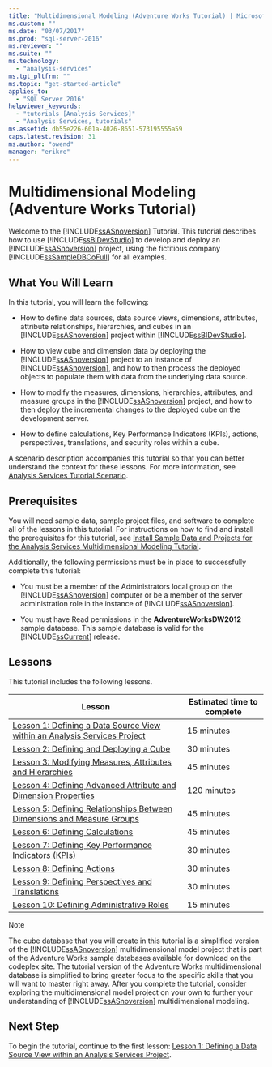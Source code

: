 ```yaml
---
title: "Multidimensional Modeling (Adventure Works Tutorial) | Microsoft Docs"
ms.custom: ""
ms.date: "03/07/2017"
ms.prod: "sql-server-2016"
ms.reviewer: ""
ms.suite: ""
ms.technology: 
  - "analysis-services"
ms.tgt_pltfrm: ""
ms.topic: "get-started-article"
applies_to: 
  - "SQL Server 2016"
helpviewer_keywords: 
  - "tutorials [Analysis Services]"
  - "Analysis Services, tutorials"
ms.assetid: db55e226-601a-4026-8651-573195555a59
caps.latest.revision: 31
ms.author: "owend"
manager: "erikre"
---
```

# Multidimensional Modeling (Adventure Works Tutorial)
Welcome to the [!INCLUDE[ssASnoversion](../../analysis-services/includes/ssasnoversion-md.md)] Tutorial. This tutorial describes how to use [!INCLUDE[ssBIDevStudio](../../analysis-services/includes/ssbidevstudio-md.md)] to develop and deploy an [!INCLUDE[ssASnoversion](../../analysis-services/includes/ssasnoversion-md.md)] project, using the fictitious company [!INCLUDE[ssSampleDBCoFull](../../analysis-services/data-mining/includes/sssampledbcofull-md.md)] for all examples.  
  
## What You Will Learn  
In this tutorial, you will learn the following:  
  
-   How to define data sources, data source views, dimensions, attributes, attribute relationships, hierarchies, and cubes in an [!INCLUDE[ssASnoversion](../../analysis-services/includes/ssasnoversion-md.md)] project within [!INCLUDE[ssBIDevStudio](../../analysis-services/includes/ssbidevstudio-md.md)].  
  
-   How to view cube and dimension data by deploying the [!INCLUDE[ssASnoversion](../../analysis-services/includes/ssasnoversion-md.md)] project to an instance of [!INCLUDE[ssASnoversion](../../analysis-services/includes/ssasnoversion-md.md)], and how to then process the deployed objects to populate them with data from the underlying data source.  
  
-   How to modify the measures, dimensions, hierarchies, attributes, and measure groups in the [!INCLUDE[ssASnoversion](../../analysis-services/includes/ssasnoversion-md.md)] project, and how to then deploy the incremental changes to the deployed cube on the development server.  
  
-   How to define calculations, Key Performance Indicators (KPIs), actions, perspectives, translations, and security roles within a cube.  
  
A scenario description accompanies this tutorial so that you can better understand the context for these lessons. For more information, see [Analysis Services Tutorial Scenario](../../analysis-services/tutorials/analysis-services-tutorial-scenario.md).  
  
## Prerequisites  
You will need sample data, sample project files, and software to complete all of the lessons in this tutorial. For instructions on how to find and install the prerequisites for this tutorial, see [Install Sample Data and Projects for the Analysis Services Multidimensional Modeling Tutorial](../../analysis-services/tutorials/install-sample-data-and-projects.md).  
  
Additionally, the following permissions must be in place to successfully complete this tutorial:  
  
-   You must be a member of the Administrators local group on the [!INCLUDE[ssASnoversion](../../analysis-services/includes/ssasnoversion-md.md)] computer or be a member of the server administration role in the instance of [!INCLUDE[ssASnoversion](../../analysis-services/includes/ssasnoversion-md.md)].  
  
-   You must have Read permissions in the **AdventureWorksDW2012** sample database. This sample database is valid for the [!INCLUDE[ssCurrent](../../advanced-analytics/r-services/includes/sscurrent-md.md)] release.  
  
## Lessons  
This tutorial includes the following lessons.  
  
|Lesson|Estimated time to complete|  
|----------|------------------------------|  
|[Lesson 1: Defining a Data Source View within an Analysis Services Project](../../analysis-services/tutorials/lesson-1-defining-a-data-source-view-within-an-analysis-services-project.md)|15 minutes|  
|[Lesson 2: Defining and Deploying a Cube](../../analysis-services/tutorials/lesson-2-defining-and-deploying-a-cube.md)|30 minutes|  
|[Lesson 3: Modifying Measures, Attributes and Hierarchies](../../analysis-services/tutorials/lesson-3-modifying-measures-attributes-and-hierarchies.md)|45 minutes|  
|[Lesson 4: Defining Advanced Attribute and Dimension Properties](../../analysis-services/tutorials/lesson-4-defining-advanced-attribute-and-dimension-properties.md)|120 minutes|  
|[Lesson 5: Defining Relationships Between Dimensions and Measure Groups](../../analysis-services/tutorials/lesson-5-defining-relationships-between-dimensions-and-measure-groups.md)|45 minutes|  
|[Lesson 6: Defining Calculations](../../analysis-services/tutorials/lesson-6-defining-calculations.md)|45 minutes|  
|[Lesson 7: Defining Key Performance Indicators &#40;KPIs&#41;](../../analysis-services/tutorials/lesson-7-defining-key-performance-indicators-kpis.md)|30 minutes|  
|[Lesson 8: Defining Actions](../../analysis-services/tutorials/lesson-8-defining-actions.md)|30 minutes|  
|[Lesson 9: Defining Perspectives and Translations](../../analysis-services/tutorials/lesson-9-defining-perspectives-and-translations.md)|30 minutes|  
|[Lesson 10: Defining Administrative Roles](../../analysis-services/tutorials/lesson-10-defining-administrative-roles.md)|15 minutes|  
  
> [!NOTE]  
> The cube database that you will create in this tutorial is a simplified version of the [!INCLUDE[ssASnoversion](../../analysis-services/includes/ssasnoversion-md.md)] multidimensional model project that is part of the Adventure Works sample databases available for download on the codeplex site. The tutorial version of the Adventure Works multidimensional database is simplified to bring greater focus to the specific skills that you will want to master right away. After you complete the tutorial, consider exploring the multidimensional model project on your own to further your understanding of [!INCLUDE[ssASnoversion](../../analysis-services/includes/ssasnoversion-md.md)] multidimensional modeling.  
  
## Next Step  
To begin the tutorial, continue to the first lesson: [Lesson 1: Defining a Data Source View within an Analysis Services Project](../../analysis-services/tutorials/lesson-1-defining-a-data-source-view-within-an-analysis-services-project.md).  
  
  
  
